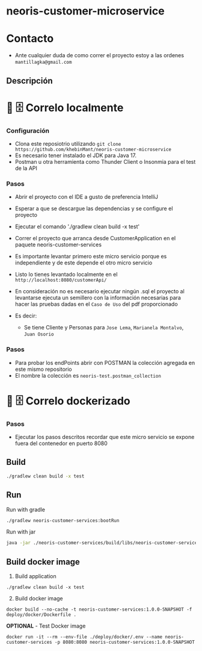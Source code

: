 # neoris-customer-microservice

# Contacto

- Ante cualquier duda de como correr el proyecto estoy a las ordenes
`mantillagka@gmail.com`

## Descripción

# 💾 🗄️  Correlo localmente

### Configuración

- Clona este reposiotrio utilizando `git clone https://github.com/khebinMant/neoris-customer-microservice`
- Es necesario tener instalado el JDK para Java 17.
- Postman u otra herramienta como Thunder Client o Insonmia para el test de la API

### Pasos
- Abrir el proyecto con el IDE a gusto de preferencia IntelliJ
- Esperar a que se descargue las dependencias y se configure el proyecto
- Ejecutar el comando './gradlew clean build -x test'
- Correr el proyecto que arranca desde CustomerApplication en el paquete neoris-customer-services
- Es importante levantar primero este micro servicio porque es independiente y de este depende el otro micro servicio
- Listo lo tienes levantado localmente en el `http://localhost:8080/customerApi/`
- En consideración no es necesario ejecutar ningún .sql el proyecto al levantarse ejecuta un semillero 
con la información necesarias para hacer las pruebas dadas en el `Caso de Uso` del pdf proporcionado

- Es decir:
  - Se tiene Cliente y Personas para `Jose Lema`, `Marianela Montalvo`,  `Juan Osorio`

### Pasos
- Para probar los endPoints abrir con POSTMAN la colección agregada en este mismo repositorio
- El nombre la colección es `neoris-test.postman_collection`


# 💾 🗄️  Correlo dockerizado
### Pasos
- Ejecutar los pasos descritos recordar que este micro servicio se expone fuera del contenedor en puerto 8080

## Build

```bash
./gradlew clean build -x test
```

## Run

Run with gradle

```bash
./gradlew neoris-customer-services:bootRun
```

Run with jar

```bash
java -jar ./neoris-customer-services/build/libs/neoris-customer-services-1.0.0-SNAPSHOT.jar
```

## Build docker image

1) Build application

```shell
./gradlew clean build -x test
```

2) Build docker image

```shell
docker build --no-cache -t neoris-customer-services:1.0.0-SNAPSHOT -f deploy/docker/Dockerfile .
```

**OPTIONAL** - Test Docker image

```shell
docker run -it --rm --env-file ./deploy/docker/.env --name neoris-customer-services -p 8080:8080 neoris-customer-services:1.0.0-SNAPSHOT
```